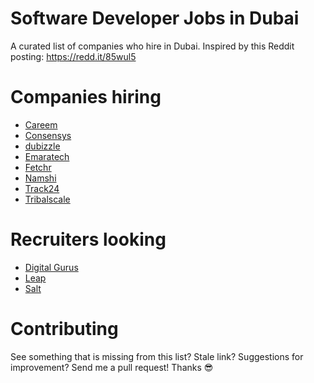 # Software Developer Jobs in Dubai
A curated list of companies who hire in Dubai. Inspired by this Reddit posting: https://redd.it/85wul5

# Companies hiring
- [Careem](https://jobs.jobvite.com/careem/search?l=Dubai+Basecamp&c=Engineering&q=)
- [Consensys](https://new.consensys.net/careers/)
- [dubizzle](https://www.joinolx.com/careers/search/uae/engineering)
- [Emaratech](https://ldd.tbe.taleo.net/ldd03/ats/careers/searchResults.jsp?org=EMARATECH&cws=1)
- [Fetchr](https://fetchrs.workable.com/)
- [Namshi](https://tech.namshi.io/join-us/)
- [Track24](https://www.track24.com/joinus/)
- [Tribalscale](http://www.tribalscale.com/careers)

# Recruiters looking
- [Digital Gurus](http://www.digitalgurus.ae/jobs/technical)
- [Leap](https://helloleap.com/company/all/job?job_location=7830&keyword=&keyword=software)
- [Salt](https://www.welovesalt.com/uae/jobs/job-location/uae-dubai/)

# Contributing
See something that is missing from this list? Stale link? Suggestions for improvement? Send me a pull request! Thanks 😎
